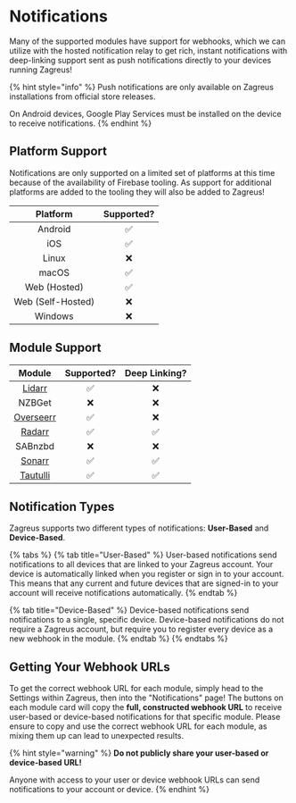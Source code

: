 # Notifications

Many of the supported modules have support for webhooks, which we can utilize with the hosted notification relay to get rich, instant notifications with deep-linking support sent as push notifications directly to your devices running Zagreus!

{% hint style="info" %}
Push notifications are only available on Zagreus installations from official store releases.

On Android devices, Google Play Services must be installed on the device to receive notifications.
{% endhint %}

## Platform Support

Notifications are only supported on a limited set of platforms at this time because of the availability of Firebase tooling. As support for additional platforms are added to the tooling they will also be added to Zagreus!

|      Platform     | Supported? |
| :---------------: | :--------: |
|      Android      |      ✅     |
|        iOS        |      ✅     |
|       Linux       |      ❌     |
|       macOS       |      ✅     |
|    Web (Hosted)   |      ✅     |
| Web (Self-Hosted) |      ❌     |
|      Windows      |      ❌     |

## Module Support

|           Module          | Supported? | Deep Linking? |
| :-----------------------: | :--------: | :-----------: |
|    [Lidarr](lidarr.md)    |      ✅     |       ❌       |
|           NZBGet          |      ❌     |       ❌       |
| [Overseerr](overseerr.md) |      ✅     |       ❌       |
|    [Radarr](radarr.md)    |      ✅     |       ✅       |
|          SABnzbd          |      ❌     |       ❌       |
|    [Sonarr](sonarr.md)    |      ✅     |       ✅       |
|  [Tautulli](tautulli.md)  |      ✅     |       ✅       |

## Notification Types

Zagreus supports two different types of notifications: **User-Based** and **Device-Based**.

{% tabs %}
{% tab title="User-Based" %}
User-based notifications send notifications to all devices that are linked to your Zagreus account. Your device is automatically linked when you register or sign in to your account. This means that any current and future devices that are signed-in to your account will receive notifications automatically.
{% endtab %}

{% tab title="Device-Based" %}
Device-based notifications send notifications to a single, specific device. Device-based notifications do not require a Zagreus account, but require you to register every device as a new webhook in the module.
{% endtab %}
{% endtabs %}

## Getting Your Webhook URLs

To get the correct webhook URL for each module, simply head to the Settings within Zagreus, then into the "Notifications" page! The buttons on each module card will copy the **full, constructed webhook URL** to receive user-based or device-based notifications for that specific module. Please ensure to copy and use the correct webhook URL for each module, as mixing them up can lead to unexpected results.

{% hint style="warning" %}
**Do not publicly share your user-based or device-based URL!**

Anyone with access to your user or device webhook URLs can send notifications to your account or device.
{% endhint %}
